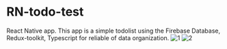 # RN-todo-test
React Native app.
This app is a simple todolist using the Firebase Database, Redux-toolkit, Typescript for reliable of data organization.
![1](https://user-images.githubusercontent.com/46784887/189121450-f24bad7e-339d-4a70-a171-b684fa892cc6.jpg)
![2](https://user-images.githubusercontent.com/46784887/189121460-6de0dc6a-603e-4e0f-863e-5b6a7841d017.jpg)
